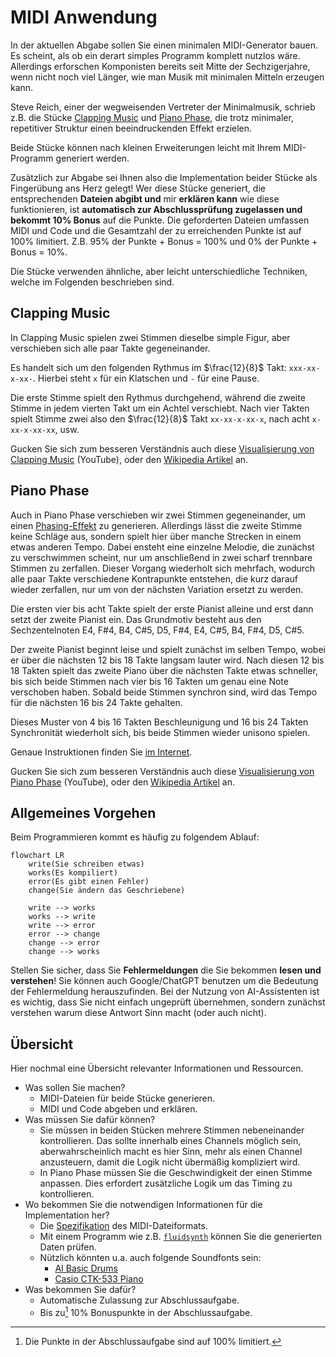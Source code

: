 # MIDI Anwendung

In der aktuellen Abgabe sollen Sie einen minimalen MIDI-Generator bauen.
Es scheint, als ob ein derart simples Programm komplett nutzlos wäre.
Allerdings erforschen Komponisten bereits seit Mitte der Sechzigerjahre, wenn nicht noch viel Länger, wie man Musik mit minimalen Mitteln erzeugen kann.

Steve Reich, einer der wegweisenden Vertreter der Minimalmusik, schrieb z.B. die Stücke [Clapping Music](https://youtu.be/YPU5XrmORCQ) und [Piano Phase](https://youtu.be/Jqoieg0Vqag), die trotz minimaler, repetitiver Struktur einen beeindruckenden Effekt erzielen.

Beide Stücke können nach kleinen Erweiterungen leicht mit Ihrem MIDI-Programm generiert werden.

Zusätzlich zur Abgabe sei Ihnen also die Implementation beider Stücke als Fingerübung ans Herz gelegt!
Wer diese Stücke generiert, die entsprechenden **Dateien abgibt und** mir **erklären kann** wie diese funktionieren, ist **automatisch zur Abschlussprüfung zugelassen und bekommt 10% Bonus** auf die Punkte.
Die geforderten Dateien umfassen MIDI und Code und die Gesamtzahl der zu erreichenden Punkte ist auf 100% limitiert.
Z.B. 95% der Punkte + Bonus = 100% und 0% der Punkte + Bonus = 10%.

Die Stücke verwenden ähnliche, aber leicht unterschiedliche Techniken, welche im Folgenden beschrieben sind.

## Clapping Music

In Clapping Music spielen zwei Stimmen dieselbe simple Figur, aber verschieben sich alle paar Takte gegeneinander.

Es handelt sich um den folgenden Rythmus im $\frac{12}{8}$ Takt: `xxx-xx-x-xx-`.
Hierbei steht `x` für ein Klatschen und `-` für eine Pause.

Die erste Stimme spielt den Rythmus durchgehend, während die zweite Stimme in jedem vierten Takt um ein Achtel verschiebt.
Nach vier Takten spielt Stimme zwei also den $\frac{12}{8}$ Takt `xx-xx-x-xx-x`, nach acht `x-xx-x-xx-xx`, usw.

Gucken Sie sich zum besseren Verständnis auch diese [Visualisierung von Clapping Music](https://youtu.be/YPU5XrmORCQ) (YouTube), oder den [Wikipedia Artikel](https://en.wikipedia.org/wiki/Clapping_Music) an.

## Piano Phase

Auch in Piano Phase verschieben wir zwei Stimmen gegeneinander, um einen [Phasing-Effekt](https://en.wikipedia.org/wiki/Phase_music) zu generieren.
Allerdings lässt die zweite Stimme keine Schläge aus, sondern spielt hier über manche Strecken in einem etwas anderen Tempo.
Dabei ensteht eine einzelne Melodie, die zunächst zu verschwimmen scheint, nur um anschließend in zwei scharf trennbare Stimmen zu zerfallen.
Dieser Vorgang wiederholt sich mehrfach, wodurch alle paar Takte verschiedene Kontrapunkte entstehen, die kurz darauf wieder zerfallen, nur um von der nächsten Variation ersetzt zu werden.

Die ersten vier bis acht Takte spielt der erste Pianist alleine und erst dann setzt der zweite Pianist ein.
Das Grundmotiv besteht aus den Sechzentelnoten E4, F#4, B4, C#5, D5, F#4, E4, C#5, B4, F#4, D5, C#5.

Der zweite Pianist beginnt leise und spielt zunächst im selben Tempo, wobei er über die nächsten 12 bis 18 Takte langsam lauter wird.
Nach diesen 12 bis 18 Takten spielt das zweite Piano über die nächsten Takte etwas schneller, bis sich beide Stimmen nach vier bis 16 Takten um genau eine Note verschoben haben.
Sobald beide Stimmen synchron sind, wird das Tempo für die nächsten 16 bis 24 Takte gehalten.

Dieses Muster von 4 bis 16 Takten Beschleunigung und 16 bis 24 Takten Synchronität wiederholt sich, bis beide Stimmen wieder unisono spielen.

Genaue Instruktionen finden Sie [im Internet](https://www.ciufo.org/classes/sonicart_sp09/readings/SteveReich-PianoPhase.pdf).

Gucken Sie sich zum besseren Verständnis auch diese [Visualisierung von Piano Phase](https://youtu.be/Jqoieg0Vqag) (YouTube), oder den [Wikipedia Artikel](https://en.wikipedia.org/wiki/Piano_Phase) an.

## Allgemeines Vorgehen

Beim Programmieren kommt es häufig zu folgendem Ablauf:

```mermaid
flowchart LR
    write(Sie schreiben etwas)
    works(Es kompiliert)
    error(Es gibt einen Fehler)
    change(Sie ändern das Geschriebene)

    write --> works
    works --> write
    write --> error
    error --> change
    change --> error
    change --> works
```

Stellen Sie sicher, dass Sie **Fehlermeldungen** die Sie bekommen **lesen und verstehen**!
Sie können auch Google/ChatGPT benutzen um die Bedeutung der Fehlermeldung herauszufinden.
Bei der Nutzung von AI-Assistenten ist es wichtig, dass Sie nicht einfach ungeprüft übernehmen, sondern zunächst verstehen warum diese Antwort Sinn macht (oder auch nicht).

## Übersicht

Hier nochmal eine Übersicht relevanter Informationen und Ressourcen.

- Was sollen Sie machen?
    - MIDI-Dateien für beide Stücke generieren.
    - MIDI und Code abgeben und erklären.
- Was müssen Sie dafür können?
    - Sie müssen in beiden Stücken mehrere Stimmen nebeneinander kontrollieren.
      Das sollte innerhalb eines Channels möglich sein, aberwahrscheinlich macht es hier Sinn, mehr als einen Channel anzusteuern, damit die Logik nicht übermäßig kompliziert wird.
    - In Piano Phase müssen Sie die Geschwindigkeit der einen Stimme anpassen.
      Dies erfordert zusätzliche Logik um das Timing zu kontrollieren.
- Wo bekommen Sie die notwendigen Informationen für die Implementation her?
    - Die [Spezifikation](https://www.cs.cmu.edu/~music/cmsip/readings/Standard-MIDI-file-format-updated.pdf) des MIDI-Dateiformats.
    - Mit einem Programm wie z.B. [`fluidsynth`](https://www.fluidsynth.org/) können Sie die generierten Daten prüfen.
    - Nützlich könnten u.a. auch folgende Soundfonts sein:
        - [AI Basic Drums](https://musical-artifacts.com/artifacts/3832)
        - [Casio CTK-533 Piano](https://musical-artifacts.com/artifacts/1790)
- Was bekommen Sie dafür?
    - Automatische Zulassung zur Abschlussaufgabe.
    - Bis zu[^max100] 10% Bonuspunkte in der Abschlussaufgabe.

[^max100]: Die Punkte in der Abschlussaufgabe sind auf 100% limitiert.
